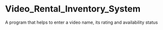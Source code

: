 # Video_Rental_Inventory_System
A program that helps to enter a  video name, its rating and availability status
